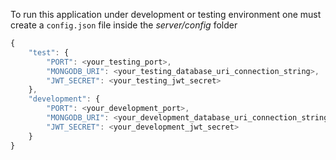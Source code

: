 To run this application under development or testing environment one must create a `config.json` file inside the *server/config* folder
```javascript
{
    "test": {
        "PORT": <your_testing_port>,
        "MONGODB_URI": <your_testing_database_uri_connection_string>,
        "JWT_SECRET": <your_testing_jwt_secret>
    },
    "development": {
        "PORT": <your_development_port>,
        "MONGODB_URI": <your_development_database_uri_connection_string>,
        "JWT_SECRET": <your_development_jwt_secret>
    }
}
```
